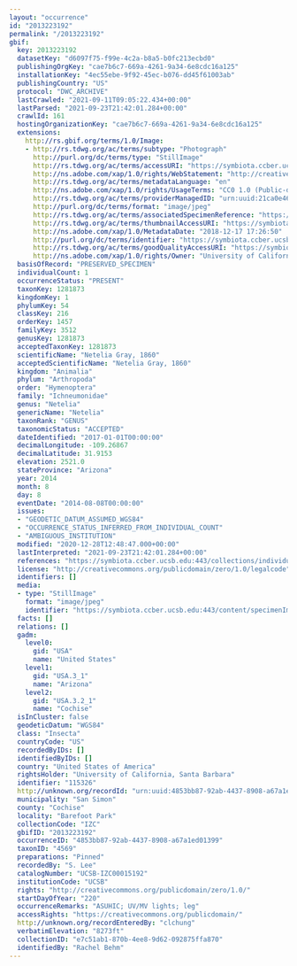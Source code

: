 ```yaml
---
layout: "occurrence"
id: "2013223192"
permalink: "/2013223192"
gbif:
  key: 2013223192
  datasetKey: "d6097f75-f99e-4c2a-b8a5-b0fc213ecbd0"
  publishingOrgKey: "cae7b6c7-669a-4261-9a34-6e8cdc16a125"
  installationKey: "4ec55ebe-9f92-45ec-b076-dd45f61003ab"
  publishingCountry: "US"
  protocol: "DWC_ARCHIVE"
  lastCrawled: "2021-09-11T09:05:22.434+00:00"
  lastParsed: "2021-09-23T21:42:01.284+00:00"
  crawlId: 161
  hostingOrganizationKey: "cae7b6c7-669a-4261-9a34-6e8cdc16a125"
  extensions:
    http://rs.gbif.org/terms/1.0/Image:
    - http://rs.tdwg.org/ac/terms/subtype: "Photograph"
      http://purl.org/dc/terms/type: "StillImage"
      http://rs.tdwg.org/ac/terms/accessURI: "https://symbiota.ccber.ucsb.edu:443/content/specimenImages/UCSB_IZC/UCSB-IZC00015/UCSB-IZC00015192.jpg"
      http://ns.adobe.com/xap/1.0/rights/WebStatement: "http://creativecommons.org/publicdomain/zero/1.0/"
      http://rs.tdwg.org/ac/terms/metadataLanguage: "en"
      http://ns.adobe.com/xap/1.0/rights/UsageTerms: "CC0 1.0 (Public-domain)"
      http://rs.tdwg.org/ac/terms/providerManagedID: "urn:uuid:21ca0e46-6acc-4983-9719-3bb218491fb3"
      http://purl.org/dc/terms/format: "image/jpeg"
      http://rs.tdwg.org/ac/terms/associatedSpecimenReference: "https://symbiota.ccber.ucsb.edu:443/collections/individual/index.php?occid=115326"
      http://rs.tdwg.org/ac/terms/thumbnailAccessURI: "https://symbiota.ccber.ucsb.edu:443/content/specimenImages/UCSB_IZC/UCSB-IZC00015/UCSB-IZC00015192_tn.jpg"
      http://ns.adobe.com/xap/1.0/MetadataDate: "2018-12-17 17:26:50"
      http://purl.org/dc/terms/identifier: "https://symbiota.ccber.ucsb.edu:443/content/specimenImages/UCSB_IZC/UCSB-IZC00015/UCSB-IZC00015192.jpg"
      http://rs.tdwg.org/ac/terms/goodQualityAccessURI: "https://symbiota.ccber.ucsb.edu:443/content/specimenImages/UCSB_IZC/UCSB-IZC00015/UCSB-IZC00015192.jpg"
      http://ns.adobe.com/xap/1.0/rights/Owner: "University of California, Santa Barbara"
  basisOfRecord: "PRESERVED_SPECIMEN"
  individualCount: 1
  occurrenceStatus: "PRESENT"
  taxonKey: 1281873
  kingdomKey: 1
  phylumKey: 54
  classKey: 216
  orderKey: 1457
  familyKey: 3512
  genusKey: 1281873
  acceptedTaxonKey: 1281873
  scientificName: "Netelia Gray, 1860"
  acceptedScientificName: "Netelia Gray, 1860"
  kingdom: "Animalia"
  phylum: "Arthropoda"
  order: "Hymenoptera"
  family: "Ichneumonidae"
  genus: "Netelia"
  genericName: "Netelia"
  taxonRank: "GENUS"
  taxonomicStatus: "ACCEPTED"
  dateIdentified: "2017-01-01T00:00:00"
  decimalLongitude: -109.26867
  decimalLatitude: 31.9153
  elevation: 2521.0
  stateProvince: "Arizona"
  year: 2014
  month: 8
  day: 8
  eventDate: "2014-08-08T00:00:00"
  issues:
  - "GEODETIC_DATUM_ASSUMED_WGS84"
  - "OCCURRENCE_STATUS_INFERRED_FROM_INDIVIDUAL_COUNT"
  - "AMBIGUOUS_INSTITUTION"
  modified: "2020-12-28T12:48:47.000+00:00"
  lastInterpreted: "2021-09-23T21:42:01.284+00:00"
  references: "https://symbiota.ccber.ucsb.edu:443/collections/individual/index.php?occid=115326"
  license: "http://creativecommons.org/publicdomain/zero/1.0/legalcode"
  identifiers: []
  media:
  - type: "StillImage"
    format: "image/jpeg"
    identifier: "https://symbiota.ccber.ucsb.edu:443/content/specimenImages/UCSB_IZC/UCSB-IZC00015/UCSB-IZC00015192.jpg"
  facts: []
  relations: []
  gadm:
    level0:
      gid: "USA"
      name: "United States"
    level1:
      gid: "USA.3_1"
      name: "Arizona"
    level2:
      gid: "USA.3.2_1"
      name: "Cochise"
  isInCluster: false
  geodeticDatum: "WGS84"
  class: "Insecta"
  countryCode: "US"
  recordedByIDs: []
  identifiedByIDs: []
  country: "United States of America"
  rightsHolder: "University of California, Santa Barbara"
  identifier: "115326"
  http://unknown.org/recordId: "urn:uuid:4853bb87-92ab-4437-8908-a67a1ed01399"
  municipality: "San Simon"
  county: "Cochise"
  locality: "Barefoot Park"
  collectionCode: "IZC"
  gbifID: "2013223192"
  occurrenceID: "4853bb87-92ab-4437-8908-a67a1ed01399"
  taxonID: "4569"
  preparations: "Pinned"
  recordedBy: "S. Lee"
  catalogNumber: "UCSB-IZC00015192"
  institutionCode: "UCSB"
  rights: "http://creativecommons.org/publicdomain/zero/1.0/"
  startDayOfYear: "220"
  occurrenceRemarks: "ASUHIC; UV/MV lights; leg"
  accessRights: "https://creativecommons.org/publicdomain/"
  http://unknown.org/recordEnteredBy: "clchung"
  verbatimElevation: "8273ft"
  collectionID: "e7c51ab1-870b-4ee8-9d62-092875ffa870"
  identifiedBy: "Rachel Behm"
---
```

